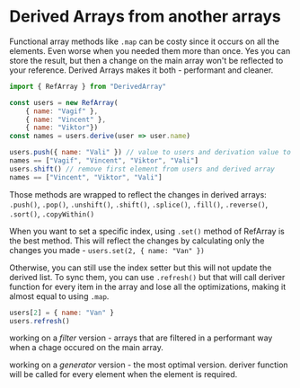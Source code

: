 # Derived Arrays from another arrays
Functional array methods like `.map` can be costy since it occurs 
on all the elements. Even worse when you needed them more than once. Yes you can 
store the result, but then a change on the main array won't be reflected to your 
reference. Derived Arrays makes it both - performant and cleaner.

```js
import { RefArray } from "DerivedArray"

const users = new RefArray(
	{ name: "Vagif" }, 
	{ name: "Vincent" }, 
	{ name: "Viktor"})
const names = users.derive(user => user.name)

users.push({ name: "Vali" }) // value to users and derivation value to names
names == ["Vagif", "Vincent", "Viktor", "Vali"]
users.shift() // remove first element from users and derived array
names == ["Vincent", "Viktor", "Vali"]
```

Those methods are wrapped to reflect the changes in derived arrays: `.push()`, 
`.pop()`, `.unshift()`, `.shift()`, `.splice()`, `.fill()`, `.reverse()`, 
`.sort()`, `.copyWithin()`  

When you want to set a specific index, using `.set()` method of RefArray is the 
best method. This will reflect the changes by calculating only the changes 
you made - `users.set(2, { name: "Van" })`

Otherwise, you can still use the index setter but this will not update the 
derived list. To sync them, you can use `.refresh()` but that will call deriver 
function for every item in the array and lose all the optimizations, making it 
almost equal to using `.map`.
```js
users[2] = { name: "Van" }
users.refresh()
```

working on a _filter_ version - arrays that are filtered in a performant way 
when a chage occured on the main array.

working on a _generator_ version - the most optimal version. deriver function 
will be called for every element when the element is required.